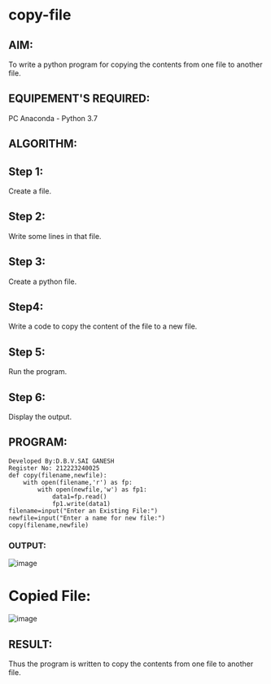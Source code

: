 # copy-file
## AIM:
To write a python program for copying the contents from one file to another file.
## EQUIPEMENT'S REQUIRED: 
PC
Anaconda - Python 3.7
## ALGORITHM: 
## Step 1:
Create a file.
## Step 2:
Write some lines in that file.
## Step 3:
Create a python file.
## Step4:
Write a code to copy the content of the file to a new file.
## Step 5:
Run the program.
## Step 6:
Display the output.

## PROGRAM:
```
Developed By:D.B.V.SAI GANESH
Register No: 212223240025
def copy(filename,newfile):
    with open(filename,'r') as fp:
        with open(newfile,'w') as fp1:
            data1=fp.read()
            fp1.write(data1)
filename=input("Enter an Existing File:")
newfile=input("Enter a name for new file:")
copy(filename,newfile)
```
### OUTPUT:
![image](https://github.com/saiganesh2006/copy-file/assets/145742342/eadec939-5dc5-4eac-a0f7-acd70c675d5d)

# Copied File:
![image](https://github.com/saiganesh2006/copy-file/assets/145742342/271cff83-c219-4a94-88e0-734d39d98fc3)



## RESULT:
Thus the program is written to copy the contents from one file to another file.
